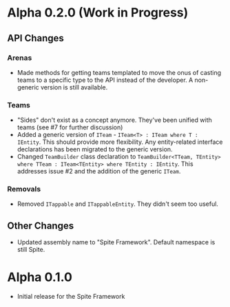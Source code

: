 # Alpha 0.2.0 (Work in Progress)
## API Changes
### Arenas
 - Made methods for getting teams templated to move the onus of casting teams to a specific type to the API instead of the developer. A non-generic version is still available.

### Teams
- "Sides" don't exist as a concept anymore. They've been unified with teams (see #7 for further discussion)
- Added a generic version of `ITeam` - `ITeam<T> : ITeam where T : IEntity`. This should provide more flexibility. Any entity-related interface declarations has been migrated to the generic version.
- Changed `TeamBuilder` class declaration to `TeamBuilder<TTeam, TEntity> where TTeam : ITeam<TEntity> where TEntity : IEntity`. This addresses issue #2 and the addition of the generic `ITeam`.

### Removals
- Removed `ITappable` and `ITappableEntity`. They didn't seem too useful.

## Other Changes
- Updated assembly name to "Spite Framework". Default namespace is still Spite.

# Alpha 0.1.0
- Initial release for the Spite Framework
